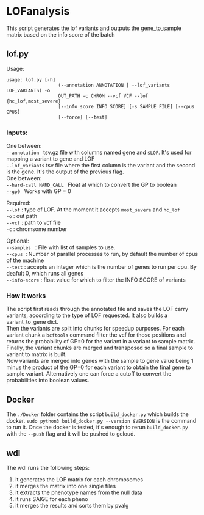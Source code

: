 # LOFanalysis

This script generates the lof variants and outputs the gene_to_sample matrix based on the info score of the batch

## lof.py
Usage:
```
usage: lof.py [-h]
                   (--annotation ANNOTATION | --lof_variants LOF_VARIANTS) -o
                   OUT_PATH -c CHROM --vcf VCF --lof {hc_lof,most_severe}
                   [--info_score INFO_SCORE] [-s SAMPLE_FILE] [--cpus CPUS]
                   [--force] [--test]
```
### Inputs:
One between:\
`--annotation ` tsv.gz file with columns named gene and `$LOF`. It's used for mapping a variant to gene and LOF\
`--lof_variants` tsv file where the first column is the variant and the second is the gene. It's the output of the previous flag.\
One between:\
`--hard-call HARD_CALL ` Float at which to convert the GP to boolean \
`--gp0 ` Works with GP = 0

Required:\
`--lof` : type of LOF. At the moment it accepts `most_severe` and `hc_lof`\
`-o` : out path\
`--vcf` : path to vcf file \
`-c` : chromsome number 


Optional:\
`--samples ` : File with list of samples to use.\
`--cpus `: Number of parallel processes to run, by default the number of cpus of the machine\
`--test`  : accepts an integer which is the number of genes to run per cpu. By deafult 0, which runs all genes \
`--info-score` : float value for which to filter the INFO SCORE of variants

### How it works

The script first reads through the annotated file and saves the LOF carry variants, according to the type of LOF requested. It also builds a variant_to_gene dict.\
Then the variants are split into chunks for speedup purposes. For each variant chunk a `bcftools` command filter the vcf for those positions and returns the probability of GP=0 for the variant in a variant to sample matrix.\
Finally, the variant chunks are merged and transposed so a final sample to variant to matrix is built.\
Now variants are merged into genes with the sample to gene value being 1 minus the product of the GP=0 for each variant to obtain the final gene to sample variant. Alternatively one can force a cutoff to convert the probabilities into boolean values.

## Docker

The `./Docker` folder contains the script `build_docker.py` which builds the docker. `sudo python3 build_docker.py --version $VERSION` is the command to run it. 
Once the docker is tested, it's enough to rerun `build_docker.py` with the `--push` flag and it will be pushed to gcloud.

## wdl


The wdl runs the following steps:
1) it generates the LOF matrix for each chromosomes 
2) it merges the matrix into one single files 
3) it extracts the phenotype names from the null data 
4) it runs SAIGE for each pheno 
5) it merges the results and sorts them by pvalg